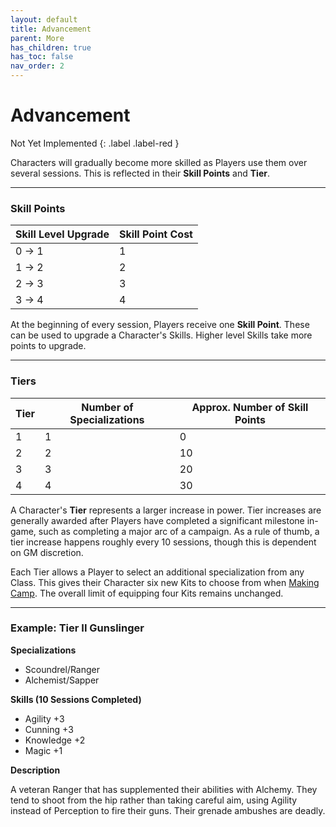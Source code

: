 ```yaml
---
layout: default
title: Advancement
parent: More
has_children: true
has_toc: false
nav_order: 2
---
```


# Advancement

Not Yet Implemented
{: .label .label-red }

Characters will gradually become more skilled as Players use them over several sessions. This is reflected in their **Skill Points** and **Tier**.

---

### Skill Points

| Skill Level Upgrade | Skill Point Cost |
| ------------------- | ---------------- |
| 0 -> 1              | 1                |
| 1 -> 2              | 2                |
| 2 -> 3              | 3                |
| 3 -> 4              | 4                |

At the beginning of every session, Players receive one **Skill Point**. These can be used to upgrade a Character's Skills. Higher level Skills take more points to upgrade.

---

### Tiers

| Tier | Number of Specializations | Approx. Number of Skill Points |
| ---- | ------------------------- | ------------------------------ |
| 1    | 1                         | 0                              |
| 2    | 2                         | 10                             |
| 3    | 3                         | 20                             |
| 4    | 4                         | 30                             |

A Character's **Tier** represents a larger increase in power. Tier increases are generally awarded after Players have completed a significant milestone in-game, such as completing a major arc of a campaign. As a rule of thumb, a tier increase happens roughly every 10 sessions, though this is dependent on GM discretion.

Each Tier allows a Player to select an additional specialization from any Class. This gives their Character six new Kits to choose from when [Making Camp](../../adventuring/exploration/making_camp.html). The overall limit of equipping four Kits remains unchanged.

---

### Example: Tier II Gunslinger

**Specializations**

- Scoundrel/Ranger
- Alchemist/Sapper

**Skills (10 Sessions Completed)**

- Agility +3
- Cunning +3
- Knowledge +2
- Magic +1

**Description**

A veteran Ranger that has supplemented their abilities with Alchemy. They tend to shoot from the hip rather than taking careful aim, using Agility instead of Perception to fire their guns. Their grenade ambushes are deadly.
